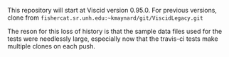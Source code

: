 This repository will start at Viscid version 0.95.0. For previous versions,
clone from `fishercat.sr.unh.edu:~kmaynard/git/ViscidLegacy.git`

The reson for this loss of history is that the sample data files used for
the tests were needlessly large, especially now that the travis-ci tests
make multiple clones on each push.

